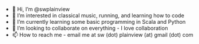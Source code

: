 - 👋 Hi, I’m @swplainview
- 👀 I’m interested in classical music, running, and learning how to code
- 🌱 I’m currently learning some basic programming in Scala and Python
- 💞️ I’m looking to collaborate on everything - I love collaboration
- 📫 How to reach me - email me at sw (dot) plainview (at) gmail (dot) com

<!---
swplainview/swplainview is a ✨ special ✨ repository because its `README.md` (this file) appears on your GitHub profile.
You can click the Preview link to take a look at your changes.
--->
